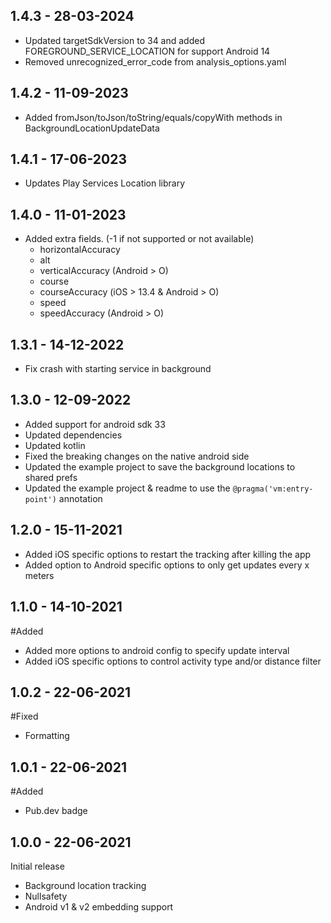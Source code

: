 ## 1.4.3 - 28-03-2024
- Updated targetSdkVersion to 34 and added FOREGROUND_SERVICE_LOCATION for support Android 14
- Removed unrecognized_error_code from analysis_options.yaml
  
## 1.4.2 - 11-09-2023
- Added fromJson/toJson/toString/equals/copyWith methods in BackgroundLocationUpdateData
  
## 1.4.1 - 17-06-2023
- Updates Play Services Location library
  
## 1.4.0 - 11-01-2023
- Added extra fields. (-1 if not supported or not available)
    - horizontalAccuracy
    - alt
    - verticalAccuracy (Android > O)
    - course
    - courseAccuracy (iOS > 13.4 & Android > O)
    - speed
    - speedAccuracy (Android > O)

## 1.3.1 - 14-12-2022
- Fix crash with starting service in background

## 1.3.0 - 12-09-2022
- Added support for android sdk 33
- Updated dependencies
- Updated kotlin
- Fixed the breaking changes on the native android side
- Updated the example project to save the background locations to shared prefs
- Updated the example project & readme to use the `@pragma('vm:entry-point')` annotation

## 1.2.0 - 15-11-2021
- Added iOS specific options to restart the tracking after killing the app
- Added option to Android specific options to only get updates every x meters

## 1.1.0 - 14-10-2021
#Added
- Added more options to android config to specify update interval
- Added iOS specific options to control activity type and/or distance filter

## 1.0.2 - 22-06-2021
#Fixed
- Formatting

## 1.0.1 - 22-06-2021
#Added
- Pub.dev badge

## 1.0.0 - 22-06-2021
Initial release
- Background location tracking
- Nullsafety
- Android v1 & v2 embedding support
